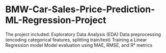 # BMW-Car-Sales-Price-Prediction-ML-Regression-Project
 The project included:  Exploratory Data Analysis (EDA)  Data preprocessing (encoding categorical features, splitting train/test)  Training a Linear Regression model  Model evaluation using MAE, RMSE, and R² metrics
